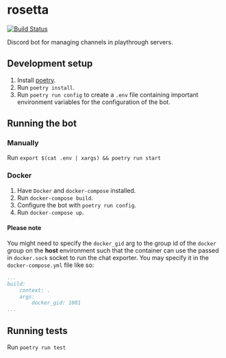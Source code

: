# rosetta 

[![Build Status](https://travis-ci.org/SciADV-Community/rosetta.svg?branch=master)](https://travis-ci.org/SciADV-Community/rosetta)

Discord bot for managing channels in playthrough servers.

## Development setup

1. Install [poetry](https://python-poetry.org/).
2. Run `poetry install`.
3. Run `poetry run config` to create a `.env` file containing important environment variables for the configuration of the bot.

## Running the bot

### Manually

Run `export $(cat .env | xargs) && poetry run start`

### Docker

1. Have `Docker` and `docker-compose` installed.
2. Run `docker-compose build`.
3. Configure the bot with `poetry run config`.
4. Run `docker-compose up`.

#### Please note

You might need to specify the `docker_gid` arg to the group id of the `docker` group on the **host** environment such that the container can use the passed in `docker.sock` socket to run the chat exporter. You may specify it in the `docker-compose.yml` file like so:

```yml
...
build:
    context: .
    args:
        docker_gid: 1001
...
```

## Running tests

Run `poetry run test`
